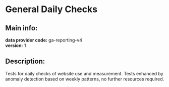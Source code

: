# General Daily Checks  
## Main info:  
**data provider code:** ga-reporting-v4  
**version:** 1  
## Description:  
Tests for daily checks of website use and measurement. Tests enhanced by anomaly detection based on weekly patterns, no further resources required.  

